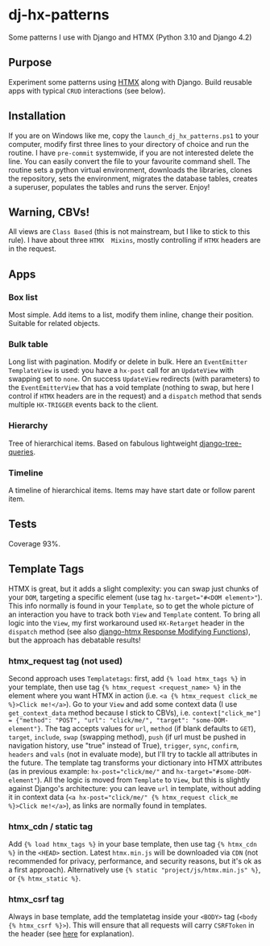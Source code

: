 # dj-hx-patterns
Some patterns I use with Django and HTMX (Python 3.10 and Django 4.2)
## Purpose
Experiment some patterns using [HTMX](https://htmx.org/) along with Django. Build reusable apps with typical `CRUD` interactions (see below).
## Installation
If you are on Windows like me, copy the `launch_dj_hx_patterns.ps1` to your computer, modify first three lines to your directory of choice and run the routine. I have `pre-commit` systemwide, if you are not interested delete the line. You can easily convert the file to your favourite command shell.
The routine sets a python virtual environment, downloads the libraries, clones the repository, sets the environment, migrates
the database tables, creates a superuser, populates the tables and runs the server. Enjoy!
## Warning, CBVs!
All views are `Class Based` (this is not mainstream, but I like to stick to this rule). I have about three `HTMX  Mixins`, mostly controlling if `HTMX` headers are in the request.
## Apps
### Box list
Most simple. Add items to a list, modify them inline, change their position. Suitable for related objects.
### Bulk table
Long list with pagination. Modify or delete in bulk. Here an `EventEmitter TemplateView` is used: you have a `hx-post` call for an `UpdateView` with swapping set to `none`. On success `UpdateView` redirects (with parameters) to the `EventEmitterView` that has a void template (nothing to swap, but here I control if `HTMX` headers are in the request) and a `dispatch` method that sends multiple `HX-TRIGGER` events back to the client.
### Hierarchy
Tree of hierarchical items. Based on fabulous lightweight [django-tree-queries](https://django-tree-queries.readthedocs.io/en/latest/).
### Timeline
A timeline of hierarchical items. Items may have start date or follow parent item.
## Tests
Coverage 93%.
## Template Tags
HTMX is great, but it adds a slight complexity: you can swap just chunks of your `DOM`, targeting a specific element (use tag `hx-target="#<DOM element>"`). This info normally is found in your `Template`, so to get the whole picture of an interaction you have to track both `View` and `Template` content. To bring all logic into the `View`, my first workaround  used `HX-Retarget` header in the `dispatch` method (see also [django-htmx Response Modifying Functions](https://django-htmx.readthedocs.io/en/latest/http.html#response-modifying-functions)), but the approach has debatable results!
### htmx_request tag (not used)
Second approach uses `Templatetags`: first, add `{% load htmx_tags %}` in your template, then use tag `{% htmx_request <request_name> %}` in the element where you want HTMX in action (i.e. `<a {% htmx_request click_me %}>Click me!</a>`). Go to your `View` and add some context data (I use `get_context_data` method because I stick to CBVs), i.e. `context["click_me"] = {"method": "POST", "url": "click/me/", "target": "some-DOM-element"}`. The tag accepts values for `url`, `method` (if blank defaults to `GET`), `target`, `include`, `swap` (swapping method), `push` (if url must be pushed in navigation history, use "true" instead of True), `trigger`, `sync`, `confirm`, `headers` and `vals` (not in evaluate mode), but I'll try to tackle all attributes in the future. The template tag transforms your dictionary into HTMX attributes (as in previous example: `hx-post="click/me/"` and `hx-target="#some-DOM-element"`). All the logic is moved from `Template` to `View`, but this is slightly against Django's architecture: you can leave `url` in template, without adding it in context data (`<a hx-post="click/me/" {% htmx_request click_me %}>Click me!</a>`), as links are normally found in templates.
### htmx_cdn / static tag
Add `{% load htmx_tags %}` in your base template, then use tag `{% htmx_cdn %}` in the `<HEAD>` section. Latest `htmx.min.js` will be downloaded via `CDN` (not recommended for privacy, performance, and security reasons, but it's ok as a first approach). Alternatively use `{% static "project/js/htmx.min.js" %}`, or `{% htmx_static %}`.
### htmx_csrf tag
Always in base template, add the templatetag inside your `<BODY>` tag (`<body {% htmx_csrf %}>`). This will ensure that all requests will carry `CSRFToken` in the header (see [here](https://django-htmx.readthedocs.io/en/latest/tips.html#make-htmx-pass-the-csrf-token) for explanation).
